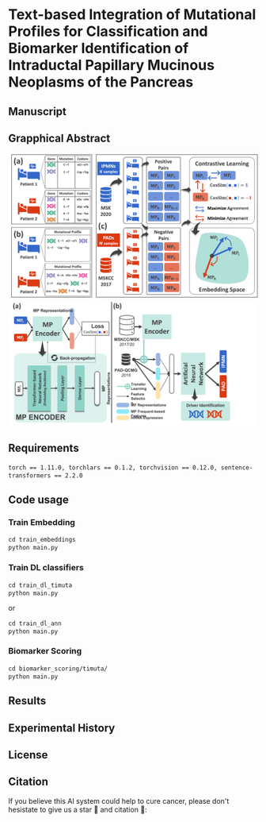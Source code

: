 # Text-based Integration of Mutational Profiles for Classification and Biomarker Identification of Intraductal Papillary Mucinous Neoplasms of the Pancreas

## Manuscript

## Grapphical Abstract
![plot](./graphical_abstract/ga_1.png)
![plot](./graphical_abstract/ga_2.png)

## Requirements
```
torch == 1.11.0, torchlars == 0.1.2, torchvision == 0.12.0, sentence-transformers == 2.2.0

```
## Code usage
### Train Embedding
```
cd train_embeddings
python main.py
```
### Train DL classifiers
```
cd train_dl_timuta
python main.py
```
or
```
cd train_dl_ann
python main.py
```
### Biomarker Scoring
```
cd biomarker_scoring/timuta/
python main.py

```

## Results

## Experimental History

## License

## Citation
If you believe this AI system could help to cure cancer, please don't hesistate to give us a star :dizzy: and citation :pushpin::
